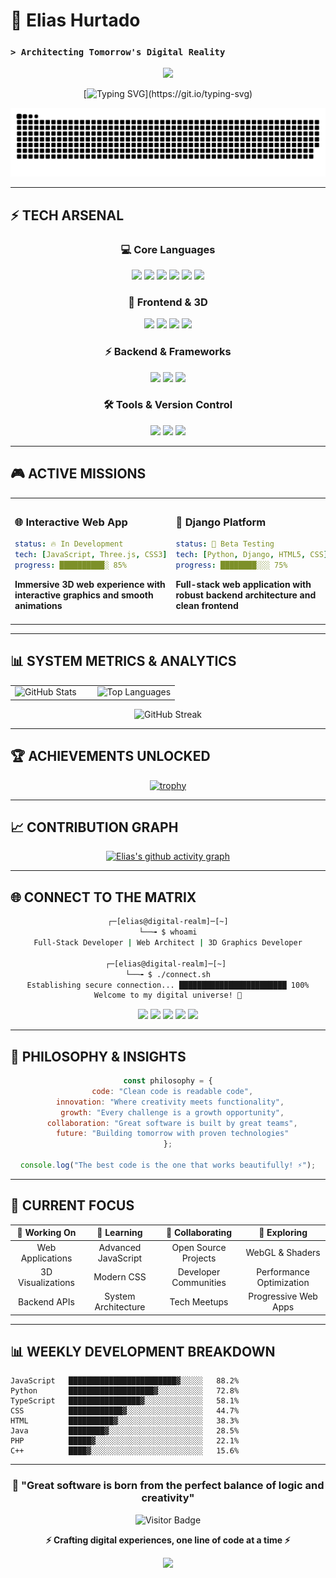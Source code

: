 # 🚀 Elias Hurtado
### `> Architecting Tomorrow's Digital Reality`

<div align="center">
  <img src="https://capsule-render.vercel.app/api?type=waving&color=gradient&customColorList=6,11,20&height=200&section=header&text=ELIAS%20HURTADO&fontSize=80&fontColor=fff&animation=twinkling&fontAlignY=35&desc=Full-Stack%20Developer%20%7C%20Web%20Architect&descAlignY=55&descSize=20"/>
</div>

<div align="center">

[![Typing SVG](https://readme-typing-svg.herokuapp.com?font=JetBrains+Mono&weight=600&size=32&duration=3000&pause=1000&color=00F5FF&center=true&vCenter=true&width=800&height=80&lines=console.log(%22Hello%2C+World!%22)%3B;Building+the+future+with+code+%F0%9F%9A%80;Web+%7C+3D+%7C+Backend+%E2%9A%A1;Innovation+through+algorithms+%F0%9F%A7%A0;Welcome+to+my+digital+universe+%F0%9F%8C%8C)](https://git.io/typing-svg)

</div>

<div align="center">
  <img src="https://raw.githubusercontent.com/platane/platane/output/github-contribution-grid-snake-dark.svg" alt="Snake animation" />
</div>

---

## ⚡ **TECH ARSENAL**

<div align="center">

### 💻 **Core Languages**
<p>
  <img src="https://img.shields.io/badge/Python-3776AB?style=for-the-badge&logo=python&logoColor=white" />
  <img src="https://img.shields.io/badge/JavaScript-F7DF1E?style=for-the-badge&logo=javascript&logoColor=black" />
  <img src="https://img.shields.io/badge/TypeScript-007ACC?style=for-the-badge&logo=typescript&logoColor=white" />
  <img src="https://img.shields.io/badge/Java-ED8B00?style=for-the-badge&logo=openjdk&logoColor=white" />
  <img src="https://img.shields.io/badge/C++-00599C?style=for-the-badge&logo=c%2B%2B&logoColor=white" />
  <img src="https://img.shields.io/badge/PHP-777BB4?style=for-the-badge&logo=php&logoColor=white" />
</p>

### 🎨 **Frontend & 3D**  
<p>
  <img src="https://img.shields.io/badge/HTML5-E34F26?style=for-the-badge&logo=html5&logoColor=white" />
  <img src="https://img.shields.io/badge/CSS3-1572B6?style=for-the-badge&logo=css3&logoColor=white" />
  <img src="https://img.shields.io/badge/Three.js-000000?style=for-the-badge&logo=three.js&logoColor=white" />
  <img src="https://img.shields.io/badge/WebGL-990000?style=for-the-badge&logo=webgl&logoColor=white" />
</p>

### ⚡ **Backend & Frameworks**
<p>
  <img src="https://img.shields.io/badge/Django-092E20?style=for-the-badge&logo=django&logoColor=white" />
  <img src="https://img.shields.io/badge/Node.js-43853D?style=for-the-badge&logo=node.js&logoColor=white" />
  <img src="https://img.shields.io/badge/Express.js-404D59?style=for-the-badge&logo=express&logoColor=white" />
</p>

### 🛠️ **Tools & Version Control**
<p>
  <img src="https://img.shields.io/badge/Git-F05032?style=for-the-badge&logo=git&logoColor=white" />
  <img src="https://img.shields.io/badge/GitHub-100000?style=for-the-badge&logo=github&logoColor=white" />
  <img src="https://img.shields.io/badge/VS_Code-007ACC?style=for-the-badge&logo=visual-studio-code&logoColor=white" />
</p>

</div>

---

## 🎮 **ACTIVE MISSIONS**

<div align="center">

<table>
<tr>
<td width="33%">

### 🌐 **Interactive Web App**
```yaml
status: 🔥 In Development
tech: [JavaScript, Three.js, CSS3]
progress: ██████████░ 85%
```
**Immersive 3D web experience with interactive graphics and smooth animations**

</td>
<td width="33%">

### 🐍 **Django Platform**
```yaml
status: 🧪 Beta Testing  
tech: [Python, Django, HTML5, CSS]
progress: ████████░░░ 75%
```
**Full-stack web application with robust backend architecture and clean frontend**

</td>
<td width="33%">

### ⚡ **Node.js API**
```yaml
status: ✅ Production
tech: [Node.js, TypeScript, Express]
progress: ███████████ 100%
```
**High-performance REST API with TypeScript for type safety and scalability**

</td>
</tr>
</table>

</div>

---

## 📊 **SYSTEM METRICS & ANALYTICS**

<div align="center">

<table>
<tr>
<td width="50%">
<img src="https://github-readme-stats.vercel.app/api?username=elias-hurtado&show_icons=true&theme=radical&include_all_commits=true&count_private=true&hide_border=true&bg_color=0D1117&title_color=F85D7F&icon_color=F85D7F&text_color=FFFFFF&border_radius=10" alt="GitHub Stats"/>
</td>
<td width="50%">
<img src="https://github-readme-stats.vercel.app/api/top-langs/?username=elias-hurtado&layout=compact&theme=radical&hide_border=true&bg_color=0D1117&title_color=F85D7F&text_color=FFFFFF&border_radius=10&langs_count=8" alt="Top Languages"/>
</td>
</tr>
</table>

<img src="https://github-readme-streak-stats.herokuapp.com?user=elias-hurtado&theme=radical&hide_border=true&background=0D1117&stroke=F85D7F&ring=F85D7F&fire=F85D7F&currStreakNum=FFFFFF&sideNums=FFFFFF&currStreakLabel=F85D7F&sideLabels=F85D7F&dates=FFFFFF&border_radius=10" alt="GitHub Streak"/>

</div>

---

## 🏆 **ACHIEVEMENTS UNLOCKED**

<div align="center">

[![trophy](https://github-profile-trophy.vercel.app/?username=elias-hurtado&theme=radical&no-frame=true&column=4&margin-w=15&margin-h=15)](https://github.com/ryo-ma/github-profile-trophy)

</div>

---

## 📈 **CONTRIBUTION GRAPH**

<div align="center">

[![Elias's github activity graph](https://github-readme-activity-graph.vercel.app/graph?username=elias-hurtado&theme=react-dark&bg_color=0D1117&color=F85D7F&line=F85D7F&point=FFFFFF&area=true&hide_border=true&custom_title=Elias's%20Contribution%20Graph)](https://github.com/ashutosh00710/github-readme-activity-graph)

</div>

---

## 🌐 **CONNECT TO THE MATRIX**

<div align="center">

```bash
┌─[elias@digital-realm]─[~]
└──╼ $ whoami
Full-Stack Developer | Web Architect | 3D Graphics Developer

┌─[elias@digital-realm]─[~] 
└──╼ $ ./connect.sh
Establishing secure connection... ████████████████████████ 100%
Welcome to my digital universe! 🚀
```

<p>
<a href="https://linkedin.com/in/elias-hurtado"><img src="https://img.shields.io/badge/-LinkedIn-0077B5?style=for-the-badge&logo=linkedin&logoColor=white&labelColor=0077B5"/></a>
<a href="https://twitter.com/elias_hurtado"><img src="https://img.shields.io/badge/-Twitter-1DA1F2?style=for-the-badge&logo=twitter&logoColor=white&labelColor=1DA1F2"/></a>
<a href="https://elias-hurtado.dev"><img src="https://img.shields.io/badge/-Portfolio-FF5722?style=for-the-badge&logo=google-chrome&logoColor=white&labelColor=FF5722"/></a>
<a href="mailto:elias@hurtado.dev"><img src="https://img.shields.io/badge/-Email-D14836?style=for-the-badge&logo=gmail&logoColor=white&labelColor=D14836"/></a>
<a href="https://dev.to/elias_hurtado"><img src="https://img.shields.io/badge/-Dev.to-0A0A0A?style=for-the-badge&logo=dev.to&logoColor=white&labelColor=0A0A0A"/></a>
</p>

</div>

---

## 💭 **PHILOSOPHY & INSIGHTS**

<div align="center">

```javascript
const philosophy = {
  code: "Clean code is readable code",
  innovation: "Where creativity meets functionality", 
  growth: "Every challenge is a growth opportunity",
  collaboration: "Great software is built by great teams",
  future: "Building tomorrow with proven technologies"
};

console.log("The best code is the one that works beautifully! ⚡");
```

</div>

---

## 🎯 **CURRENT FOCUS**

<div align="center">

| 🔭 Working On | 🌱 Learning | 👯 Collaborating | 🤔 Exploring |
|:---:|:---:|:---:|:---:|
| Web Applications | Advanced JavaScript | Open Source Projects | WebGL & Shaders |
| 3D Visualizations | Modern CSS | Developer Communities | Performance Optimization |
| Backend APIs | System Architecture | Tech Meetups | Progressive Web Apps |

</div>

---

## 📊 **WEEKLY DEVELOPMENT BREAKDOWN**

```text
JavaScript   ████████████████████████▓░░░░░   88.2%
Python       ███████████████████▓░░░░░░░░░░   72.8%
TypeScript   ████████████████▓░░░░░░░░░░░░░   58.1%
CSS          ████████████▓░░░░░░░░░░░░░░░░░   44.7%
HTML         ██████████▓░░░░░░░░░░░░░░░░░░░   38.3%
Java         ████████▓░░░░░░░░░░░░░░░░░░░░░   28.5%
PHP          █████▓░░░░░░░░░░░░░░░░░░░░░░░░   22.1%
C++          ████▓░░░░░░░░░░░░░░░░░░░░░░░░░   15.6%
```

---

<div align="center">

### 🌟 **"Great software is born from the perfect balance of logic and creativity"**

![Visitor Badge](https://visitor-badge.laobi.icu/badge?page_id=elias-hurtado.elias-hurtado&style=for-the-badge&color=F85D7F)

**⚡ Crafting digital experiences, one line of code at a time ⚡**

</div>

<div align="center">
  <img src="https://capsule-render.vercel.app/api?type=waving&color=gradient&customColorList=6,11,20&height=120&section=footer&animation=twinkling"/>
</div>
